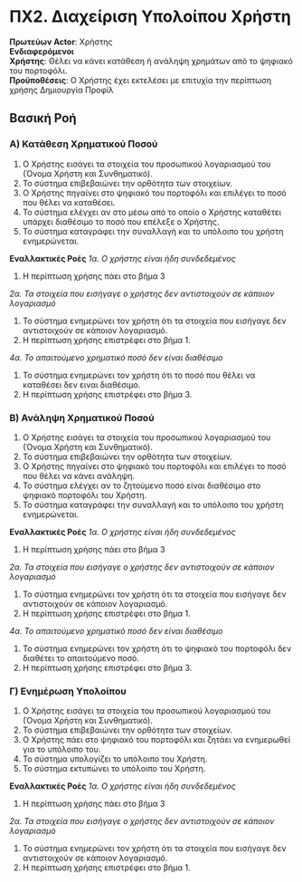 # ΠΧ2. Διαχείριση Υπολοίπου Χρήστη

**Πρωτεύων Actor**: Χρήστης  
**Ενδιαφερόμενοι**  
**Χρήστης**: Θέλει να κάνει κατάθεση ή ανάληψη χρημάτων από το ψηφιακό του πορτοφόλι.    
**Προϋποθέσεις**: Ο Χρήστης έχει εκτελέσει με επιτυχία την περίπτωση χρήσης Δημιουργία Προφίλ

## Βασική Ροή

### Α) Κατάθεση Χρηματικού Ποσού
1. Ο Χρήστης εισάγει τα στοιχεία του προσωπικού λογαριασμού του (Όνομα Χρήστη και Συνθηματικό).
2. Το σύστημα επιβεβαιώνει την ορθότητα των στοιχείων.
3. Ο Χρήστης πηγαίνει στο ψηφιακό του πορτοφόλι και επιλέγει το ποσό που θέλει να καταθέσει.
4. Το σύστημα ελέγχει αν στο μέσω από το οποίο ο Χρήστης καταθέτει υπάρχει διαθέσιμο το ποσό που επέλεξε ο Χρήστης.
5. Το σύστημα καταγράφει την συναλλαγή και το υπόλοιπο του χρήστη ενημερώνεται.

**Εναλλακτικές Ροές**
*1α. Ο χρήστης είναι ήδη συνδεδεμένος*
1. Η περίπτωση χρήσης πάει στο βήμα 3

*2α. Τα στοιχεία που εισήγαγε ο χρήστης δεν αντιστοιχούν σε κάποιον λογαριασμό*
1. Το σύστημα ενημερώνει τον χρήστη ότι τα στοιχεία που εισήγαγε δεν αντιστοιχούν σε κάποιον λογαριασμό.
2. Η περίπτωση χρήσης επιστρέφει στο βήμα 1.

*4α. Το απαιτούμενο χρηματικό ποσό δεν είναι διαθέσιμο*
1. Το σύστημα ενημερώνει τον χρήστη ότι το ποσό που θέλει να καταθέσει δεν ειναι διαθέσιμο.
2. Η περίπτωση χρήσης επιστρέφει στο βήμα 3.

### Β) Ανάληψη Χρηματικού Ποσού
1. Ο Χρήστης εισάγει τα στοιχεία του προσωπικού λογαριασμού του (Όνομα Χρήστη και Συνθηματικό).
2. Το σύστημα επιβεβαιώνει την ορθότητα των στοιχείων.
3. Ο Χρήστης πηγαίνει στο ψηφιακό του πορτοφόλι και επιλέγει το ποσό που θέλει να κάνει ανάληψη.
4. Το σύστημα ελέγχει αν το ζητούμενο ποσό είναι διαθέσιμο στο ψηφιακό πορτοφόλι του Χρήστη.
5. Το σύστημα καταγράφει την συναλλαγή και το υπόλοιπο του χρήστη ενημερώνεται.

**Εναλλακτικές Ροές**
*1α. Ο χρήστης είναι ήδη συνδεδεμένος*
1. Η περίπτωση χρήσης πάει στο βήμα 3

*2α. Τα στοιχεία που εισήγαγε ο χρήστης δεν αντιστοιχούν σε κάποιον λογαριασμό*
1. Το σύστημα ενημερώνει τον χρήστη ότι τα στοιχεία που εισήγαγε δεν αντιστοιχούν σε κάποιον λογαριασμό.
2. Η περίπτωση χρήσης επιστρέφει στο βήμα 1.

*4α. Το απαιτούμενο χρηματικό ποσό δεν είναι διαθέσιμο*
1. Το σύστημα ενημερώνει τον χρήστη ότι το ψηφιακό του πορτοφόλι δεν διαθέτει το απαιτούμενο ποσό.
2. Η περίπτωση χρήσης επιστρέφει στο βήμα 3.

### Γ) Ενημέρωση Υπολοίπου
1. Ο Χρήστης εισάγει τα στοιχεία του προσωπικού λογαριασμού του (Όνομα Χρήστη και Συνθηματικό).
2. Το σύστημα επιβεβαιώνει την ορθότητα των στοιχείων.
3. Ο Χρήστης πάει στο ψηφιακό του πορτοφόλι και ζητάει να ενημερωθεί για το υπόλοιπο του.
4. Το σύστημα υπολογίζει το υπόλοιπο του Χρήστη.
5. Το σύστημα εκτυπώνει το υπόλοιπο του Χρήστη.

**Εναλλακτικές Ροές**
*1α. Ο χρήστης είναι ήδη συνδεδεμένος*
1. Η περίπτωση χρήσης πάει στο βήμα 3

*2α. Τα στοιχεία που εισήγαγε ο χρήστης δεν αντιστοιχούν σε κάποιον λογαριασμό*
1. Το σύστημα ενημερώνει τον χρήστη ότι τα στοιχεία που εισήγαγε δεν αντιστοιχούν σε κάποιον λογαριασμό.
2. Η περίπτωση χρήσης επιστρέφει στο βήμα 1.